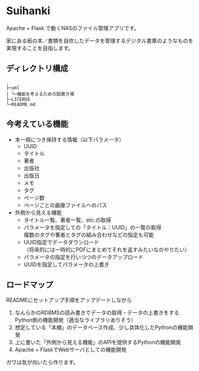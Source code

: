 # Suihanki

Apache + Flask で動くNASのファイル管理アプリです。  

家にある紙の本／書類を自炊したデータを管理するデジタル書庫のようなものを実現することを目指します。

## ディレクトリ構成

```
.
├─uml
| └─機能を考えるための図置き場
├─LICENSE
└─README.md
```

## 今考えている機能

- 本一冊につき保持する情報（以下パラメータ）
  - UUID
  - タイトル
  - 著者
  - 出版社
  - 出版日
  - メモ
  - タグ
  - ページ数
  - ページごとの画像ファイルへのパス
- 外側から見える機能
  - タイトル一覧、著者一覧、etc.の取得
  - パラメータを指定しての「タイトル：UUID」の一覧の取得  
    複数のタグや著者とタグの組み合わせなどの指定も可能
  - UUID指定でデータダウンロード  
    （将来的には一時的にPDFにまとめてそれを返すみたいなのやりたい）
  - パラメータの指定を行いつつのデータアップロード  
  - UUIDを指定してパラメータの上書き

## ロードマップ

READMEにセットアップ手順をアップデートしながら

1. なんらかのRDBMSの読み書きでデータの取得・データの上書きをするPython側の機能開発（適当なライブラリありそう）
1. 想定している「本棚」のデータベース作成、少し具体化したPythonの機能開発
1. 上に書いた「外側から見える機能」のAPIを提供するPythonの機能開発
1. Apache + FlaskでWebサーバとしての機能開発

ガワは気が向いたら作ります。